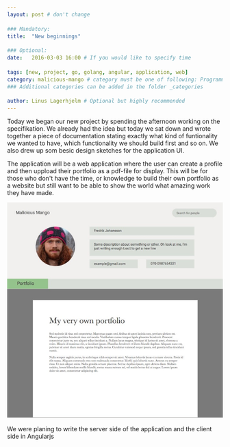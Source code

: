 ```yaml
---
layout: post # don't change

### Mandatory:
title:  "New beginnings"

### Optional:
date:   2016-03-03 16:00 # If you would like to specify time

tags: [new, project, go, golang, angular, application, web]
category: malicious-mango # category must be one of following: Programming, IntenseOrange
### Additional categories can be added in the folder _categories

author: Linus Lagerhjelm # Optional but highly recommended
---
```


Today we began our new project by spending the afternoon working on the
specifikation. We already had the idea but today we sat down and wrote together
a piece of documentation stating exactly what kind of funtionality we wanted to
have, which functionality we should build first and so on. We also drew up som
besic design sketches for the application UI.         

The application will be a web application where the user can create a profile
and then uppload their portfolio as a pdf-file for display. This will be for
those who don't have the time, or knowledge to build their own portfolio as a
website but still want to be able to show the world what amazing work they have
made. 

![design sketch](/assets/images/malicious-mango-sketch.jpg)

We were planing to write the server side of the application and the client side
in Angularjs
